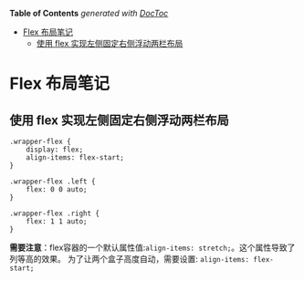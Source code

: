 <!-- START doctoc generated TOC please keep comment here to allow auto update -->
<!-- DON'T EDIT THIS SECTION, INSTEAD RE-RUN doctoc TO UPDATE -->
**Table of Contents**  *generated with [DocToc](https://github.com/thlorenz/doctoc)*

- [Flex 布局笔记](#flex-%E5%B8%83%E5%B1%80%E7%AC%94%E8%AE%B0)
  - [使用 flex 实现左侧固定右侧浮动两栏布局](#%E4%BD%BF%E7%94%A8-flex-%E5%AE%9E%E7%8E%B0%E5%B7%A6%E4%BE%A7%E5%9B%BA%E5%AE%9A%E5%8F%B3%E4%BE%A7%E6%B5%AE%E5%8A%A8%E4%B8%A4%E6%A0%8F%E5%B8%83%E5%B1%80)

<!-- END doctoc generated TOC please keep comment here to allow auto update -->

# Flex 布局笔记

## 使用 flex 实现左侧固定右侧浮动两栏布局

    .wrapper-flex {
        display: flex;
        align-items: flex-start;
    }

    .wrapper-flex .left {
        flex: 0 0 auto;
    }

    .wrapper-flex .right {
        flex: 1 1 auto;
    }

**需要注意**：flex容器的一个默认属性值:`align-items: stretch;`。这个属性导致了列等高的效果。 为了让两个盒子高度自动，需要设置: `align-items: flex-start;`